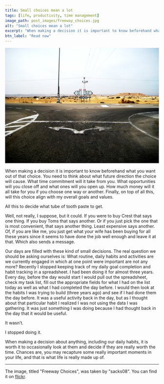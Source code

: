 ```yaml
---
title: Small choices mean a lot
tags: [life, productivity, time management]
image_path: post_images/freeway_choices.jpg
alt: "Small choices mean a lot"
excerpt: "When making a decision it is important to know beforehand what you want out of that choice."
btn_label: "Read now"
---
```

![choices][image]

When making a decision it is important to know beforehand what you want out of that choice. You need to think about what future direction the choice will cause. What time commitment will it take from you. What opportunities will you close off and what ones will you open up. How much money will it all take for you if you choose one way or another. Finally, on top of all this, will this choice align with my overall goals and values.

All this to decide what tube of tooth paste to get.

Well, not really, I suppose, but it could. If you were to buy Crest that says one thing. If you buy Toms that says another. Or if you just pick the one that is most convenient, that says another thing. Least expensive says another. Of, if you are like me, you just get what your wife has been buying for all these years since it seems to have done the job well enough and leave it at that. Which also sends a message.

Our days are filled with these kind of small decisions. The real question we should be asking ourselves is: What routine, daily habits and activities are we currently engaged in which at one point were important are not any more?
Recently I stopped keeping track of my daily goal completion and habit tracking in a spreadsheet. I had been doing it for almost three years. Every day, before the day would start I would pull out the spreadsheet, check my task list, fill out the appropriate fields for what I had on the list today as well as what I had completed the day before. I would then look at the habits I was trying to build (three years ago) and see if I had done them the day before. It was a useful activity back in the day, but as I thought about that particular habit I realized I was not using the data I was gathering. It was just something I was doing because I had thought back in the day that it would be useful.

It wasn’t.

I stopped doing it.

When making a decision about anything, including our daily habits, it is worth it to occasionally look at them and decide if they are really worth the time. Chances are, you may recapture some really important moments in your life, and that is what life is really made up of.

---
The image, titled "Freeway Choices", was taken by "sacks08". You can find it on [flickr][flickr].

[image]: /images/post_images/freeway_choices.jpg
[flickr]: https://www.flickr.com/photos/29071316@N06/3470399603/
